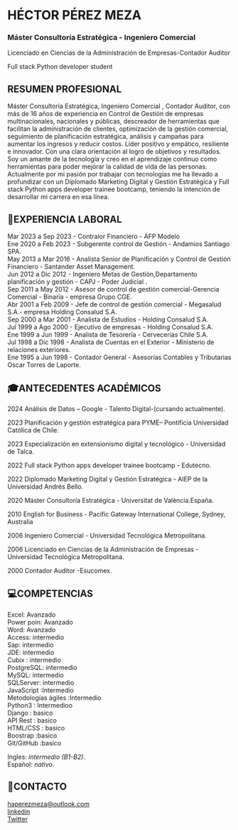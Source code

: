 # HÉCTOR PÉREZ MEZA
### Máster Consultoría Estratégica - Ingeniero Comercial
Licenciado en Ciencias de la Administración de Empresas-Contador Auditor

Full stack Python developer student 

## RESUMEN PROFESIONAL
Máster Consultoría Estratégica, Ingeniero Comercial , Contador Auditor, con más de 16 años de experiencia en Control de Gestión de empresas multinacionales, nacionales y públicas, descreador de herramientas que facilitan la administración de clientes, optimización de la gestión comercial, seguimiento de planificación estratégica, análisis y campañas para aumentar los ingresos y reducir costos. Líder positivo y empático, resiliente e innovador. Con una clara orientación al logro de objetivos y resultados.<br>
Soy un amante de la tecnología y creo en el aprendizaje continuo como herramientas para poder mejorar la calidad de vida de las personas.
Actualmente por mi pasión por trabajar con tecnologías me ha llevado a profundizar con un Diplomado Marketing Digital y Gestión Estratégica y Full stack Python apps developer trainee bootcamp, teniendo la intención de desarrollar mi carrera en esa línea.

## 🧰EXPERIENCIA LABORAL
Mar 2023 a Sep 2023 - Contralor Financiero - AFP Modelo<br>
Ene 2020 a Feb 2023 - Subgerente control de Gestión - Andamios Santiago SPA.<br>
May 2013 a Mar 2016 - Analista Senior de Planificación y Control de Gestión Financiero - Santander Asset Management.<br>
Jun 2012 a Dic 2012 - Ingeniero Metas de Gestión,Departamento planificación y gestión - CAPJ - Poder Judicial .<br>
Sep 2011 a May 2012 - Asesor de control de gestión comercial-Gerencia Comercial - Binaria - empresa Grupo CGE.<br>
Abr 2001 a Feb 2009 - Jefe de control de gestión comercial - Megasalud S.A.- empresa Holding Consalud S.A.<br>
Sep 2000 a Mar 2001 - Analista de Estudios - Holding Consalud S.A.<br>
Jul 1999 a Ago 2000 - Ejecutivo de empresas - Holding Consalud S.A.<br>
Ene 1999 a Jun 1999 - Analista de Tesorería - Cervecerías Chile S.A.<br>
Jul 1998 a Dic 1998 - Analista de Cuentas en el Exterior - Ministerio de relaciones exteriores.<br>
Ene 1995 a Jun 1998 - Contador General - Asesorías Contables y Tributarias Oscar Torres de Laporte.<br>

## 🎓ANTECEDENTES ACADÉMICOS

2024 Análisis de Datos – Google - Talento Digital-(cursando actualmente).

2023 Planificación y gestión estratégica para PYME– Pontificia Universidad Católica de Chile.

2023 Especialización en extensionismo digital y tecnológico - Universidad de Talca.

2022 Full stack Python apps developer trainee bootcamp - Edutecno.

2022 Diplomado Marketing Digital y Gestión Estratégica - AIEP de la Universidad Andrés Bello.

2020 Máster Consultoría Estratégica - Universitat de València.España.

2010 English for Business - Pacific Gateway International College, Sydney, Australia

2006 Ingeniero Comercial - Universidad Tecnológica Metropolitana.

2006 Licenciado en Ciencias de la Administración de Empresas - Universidad Tecnológica Metropolitana.

2000 Contador Auditor -Esucomex.

## 💻COMPETENCIAS 
Excel:     Avanzado<br>
Power poin: Avanzado<br>
Word:       Avanzado<br>
Access:    intermedio<br>
Sap:        intermedio<br>
JDE:        intermedio<br>
Cubix :     intermedio<br>
PostgreSQL: intermedio<br>
MySQL:      intermedio<br>
SQLServer:  intermedio<br>
JavaScript :Intermedio<br>
Metodologías ágiles :Intermedio <br>
Python3 :   Intermedioo<br>
Django  :   basico<br>
API Rest  : basico<br>
HTML/CSS  : basico<br>
Boostrap   :basico<br>
Git/GitHub :basico<br>

       

Ingles: *intermedio (B1-B2)*.<br>
Español: *nativo.*<br>

## 📩CONTACTO
haperezmeza@outlook.com<br>
[linkedin](https://www.linkedin.com/in/hector-perez-meza)<br>
[Twitter](https://twitter.com/hectorperezmez2)<br>
